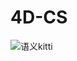 # 4D-CS
![语义kitti](https://github.com/AugustinZJX/4D-CS/assets/132463606/0503c4e6-2edd-4034-ae82-20034124d40d)
